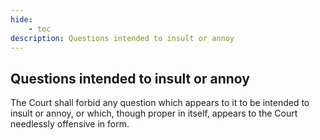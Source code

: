 ```yaml
---
hide:
    - toc
description: Questions intended to insult or annoy
---
```


## Questions intended to insult or annoy

The Court shall forbid any question which appears to it to be intended to insult or annoy, or which, though proper in itself, appears to the Court needlessly offensive in form.
